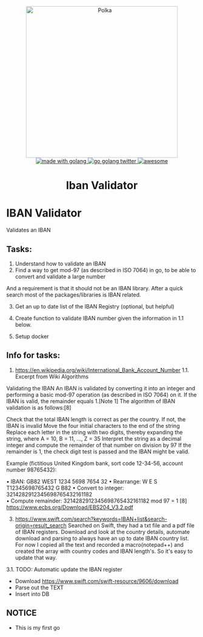 <div align="center">
  <img src="https://github.com/MLenngren/iban-validator/raw/master/ibaninfo.png" alt="Polka" width="400" />
</div>

<div align="center">
  <a href="#">
    <img src="https://forthebadge.com/images/badges/made-with-go.svg" alt="made with golang" />
  </a>
  <a href="https://twitter.com/golang">
    <img src="https://badgen.net/twitter/follow/golang" alt="go golang twitter" />
  </a>
  <a href="#">
    <img src="https://camo.githubusercontent.com/abb97269de2982c379cbc128bba93ba724d8822bfbe082737772bd4feb59cb54/68747470733a2f2f63646e2e7261776769742e636f6d2f73696e647265736f726875732f617765736f6d652f643733303566333864323966656437386661383536353265336136336531353464643865383832392f6d656469612f62616467652e737667" alt="awesome" />
  </a>
</div>

<h1 align="center">Iban Validator</h1>

# IBAN Validator
Validates an IBAN 

## Tasks: 

1. Understand how to validate an IBAN
2. Find a way to get mod-97 (as described in ISO 7064) in go, to be able to convert and validate a large number

And a requirement is that it should not be an IBAN library. After a quick search most of the packages/libraries is IBAN related.

3. Get an up to date list of the IBAN Registry (optional, but helpful)

4. Create function to validate IBAN number given the information in 1.1 below.

5. Setup docker

## Info for tasks:

1. https://en.wikipedia.org/wiki/International_Bank_Account_Number
1.1. Excerpt from Wiki
Algorithms

Validating the IBAN
An IBAN is validated by converting it into an integer and performing a basic mod-97 operation (as described in ISO 7064) on it. If the IBAN is valid, the remainder equals 1.[Note 1] The algorithm of IBAN validation is as follows:[8]

Check that the total IBAN length is correct as per the country. If not, the IBAN is invalid
Move the four initial characters to the end of the string
Replace each letter in the string with two digits, thereby expanding the string, where A = 10, B = 11, ..., Z = 35
Interpret the string as a decimal integer and compute the remainder of that number on division by 97
If the remainder is 1, the check digit test is passed and the IBAN might be valid.

Example (fictitious United Kingdom bank, sort code 12-34-56, account number 98765432):

• IBAN:		GB82 WEST 1234 5698 7654 32	
• Rearrange:		W E S T12345698765432 G B82	
• Convert to integer:		3214282912345698765432161182	
• Compute remainder:		3214282912345698765432161182	mod 97 = 1
[8] https://www.ecbs.org/Download/EBS204_V3.2.pdf

3. https://www.swift.com/search?keywords=IBAN+list&search-origin=result_search
Searched on Swift, they had a txt file and a pdf file of IBAN registers. Download and look at the country details, automate download and parsing to always have an up to date IBAN country list. For now I copied all the text and recorded a macro(notepad++) and created the array with country codes and IBAN length's. So it's easy to update that way. 

3.1. TODO:  Automatic update the IBAN register
- Download https://www.swift.com/swift-resource/9606/download
- Parse out the TEXT 
- Insert into DB


## NOTICE

- This is my first go
